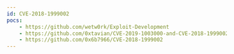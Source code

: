```yaml
---
id: CVE-2018-1999002
pocs:
    - https://github.com/wetw0rk/Exploit-Development
    - https://github.com/0xtavian/CVE-2019-1003000-and-CVE-2018-1999002-Pre-Auth-RCE-Jenkins
    - https://github.com/0x6b7966/CVE-2018-1999002
---
```

